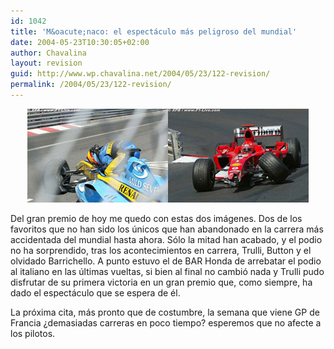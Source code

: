 ```yaml
---
id: 1042
title: 'M&oacute;naco: el espectáculo más peligroso del mundial'
date: 2004-05-23T10:30:05+02:00
author: Chavalina
layout: revision
guid: http://www.wp.chavalina.net/2004/05/23/122-revision/
permalink: /2004/05/23/122-revision/
---
```

<p align="center">
  <img src="/imagenes/fotos/alonsobroken.jpg" width="225" height="150" /><img src="/imagenes/fotos/shumacherbroken.jpg" width="225" height="150" />
</p>

Del gran premio de hoy me quedo con estas dos imágenes. Dos de los favoritos que no han sido los &uacute;nicos que han abandonado en la carrera más accidentada del mundial hasta ahora. S&oacute;lo la mitad han acabado, y el podio no ha sorprendido, tras los acontecimientos en carrera, Trulli, Button y el olvidado Barrichello. A punto estuvo el de BAR Honda de arrebatar el podio al italiano en las &uacute;ltimas vueltas, si bien al final no cambi&oacute; nada y Trulli pudo disfrutar de su primera victoria en un gran premio que, como siempre, ha dado el espectáculo que se espera de él. 

La pr&oacute;xima cita, más pronto que de costumbre, la semana que viene GP de Francia &iquest;demasiadas carreras en poco tiempo? esperemos que no afecte a los pilotos.